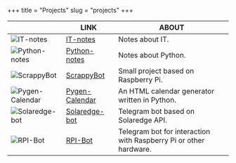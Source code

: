 +++
title = "Projects"
slug = "projects"
+++

|  | LINK | ABOUT |
|---|------|-------|
| ![IT-notes](../../images/itnotes.png) | [IT-notes](https://fatualux.github.io/it-notes/) | Notes about IT. |
| ![Python-notes](../../images/python_notes.png) | [Python-notes](https://fatualux.github.io/python-notes/) | Notes about Python. |
| ![ScrappyBot](../../images/scrappybot.png) | [ScrappyBot](https://gitlab.com/fatualux/scrappybot) | Small project based on Raspberry Pi. |
| ![Pygen-Calendar](../../images/pygen-cal.png) | [Pygen-Calendar](https://gitlab.com/fatualux/pygen-calendar) | An HTML calendar generator written in Python. |
| ![Solaredge-bot](../../images/solaredge-bot.png) | [Solaredge-bot](https://gitlab.com/fatualux/solaredge-bot) | Telegram bot based on Solaredge API. |
| ![RPI-Bot](../../images/rpi-bot.png) | [RPI-Bot](https://gitlab.com/fatualux/rpi-bot) | Telegram bot for interaction with Raspberry Pi or other hardware. |
